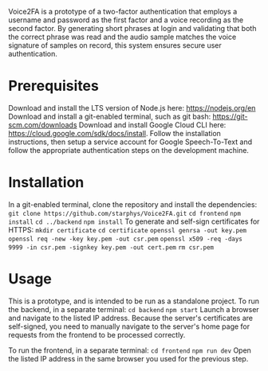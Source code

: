 Voice2FA is a prototype of a two-factor authentication that employs a username and password as the first factor and a voice recording as the second factor. By generating short phrases at login and validating that both the correct phrase was read and the audio sample matches the voice signature of samples on record, this system ensures secure user authentication.

# Prerequisites
Download and install the LTS version of Node.js here: https://nodejs.org/en
Download and install a git-enabled terminal, such as git bash: https://git-scm.com/downloads
Download and install Google Cloud CLI here: https://cloud.google.com/sdk/docs/install. Follow the installation instructions, then setup a service account for Google Speech-To-Text and follow the appropriate authentication steps on the development machine.

# Installation
In a git-enabled terminal, clone the repository and install the dependencies:
`git clone https://github.com/starphys/Voice2FA.git`
`cd frontend`
`npm install`
`cd ../backend`
`npm install`
To generate and self-sign certificates for HTTPS:
`mkdir certificate`
`cd certificate`
`openssl genrsa -out key.pem`
`openssl req -new -key key.pem -out csr.pem`
`openssl x509 -req -days 9999 -in csr.pem -signkey key.pem -out cert.pem`
`rm csr.pem`

# Usage
This is a prototype, and is intended to be run as a standalone project. 
To run the backend, in a separate terminal:
`cd backend`
`npm start`
Launch a browser and navigate to the listed IP address. Because the server's certificates are self-signed, you need to manually navigate to the server's home page for requests from the frontend to be processed correctly. 

To run the frontend, in a separate terminal:
`cd frontend`
`npm run dev`
Open the listed IP address in the same browser you used for the previous step.